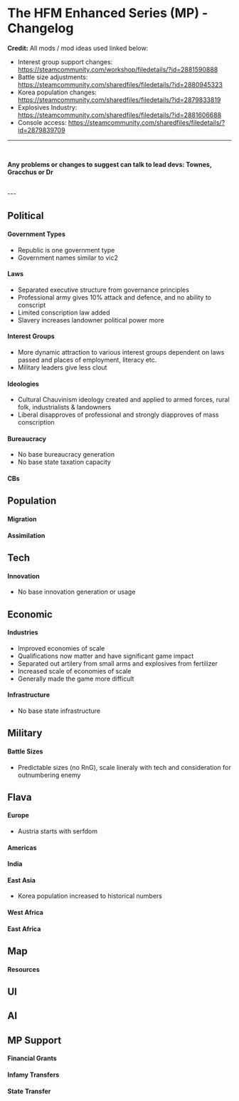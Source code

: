 # The HFM Enhanced Series (MP) - Changelog


**Credit:**
All mods / mod ideas used linked below:
- Interest group support changes: https://steamcommunity.com/workshop/filedetails/?id=2881590888
- Battle size adjustments: https://steamcommunity.com/sharedfiles/filedetails/?id=2880945323
- Korea population changes: https://steamcommunity.com/sharedfiles/filedetails/?id=2879833819
- Explosives Industry: https://steamcommunity.com/sharedfiles/filedetails/?id=2881606688
- Console access: https://steamcommunity.com/sharedfiles/filedetails/?id=2879839709
---
<br/>

**Any problems or changes to suggest can talk to lead devs: Townes, Gracchus or Dr**

<br/>
---
<br/>

## Political
#### Government Types
- Republic is one government type
- Government names similar to vic2
#### Laws
- Separated executive structure from governance principles
- Professional army gives 10% attack and defence, and no ability to conscript
- Limited conscription law added
- Slavery increases landowner political power more
#### Interest Groups
- More dynamic attraction to various interest groups dependent on laws passed and places of employment, literacy etc.
- Military leaders give less clout
#### Ideologies
- Cultural Chauvinism ideology created and applied to armed forces, rural folk, industrialists & landowners
- Liberal disapproves of professional and strongly diapproves of mass conscription
#### Bureaucracy
- No base bureaucracy generation
- No base state taxation capacity
#### CBs

## Population
#### Migration
#### Assimilation

## Tech
#### Innovation
- No base innovation generation or usage

## Economic
#### Industries
- Improved economies of scale
- Qualifications now matter and have significant game impact
- Separated out artilery from small arms and explosives from fertilizer
- Increased scale of economies of scale
- Generally made the game more difficult
#### Infrastructure
- No base state infrastructure

## Military
#### Battle Sizes
- Predictable sizes (no RnG), scale lineraly with tech and consideration for outnumbering enemy

## Flava
#### Europe
- Austria starts with serfdom
#### Americas
#### India
#### East Asia
- Korea population increased to historical numbers
#### West Africa
#### East Africa

## Map
#### Resources

## UI


## AI

## MP Support
#### Financial Grants
#### Infamy Transfers
#### State Transfer